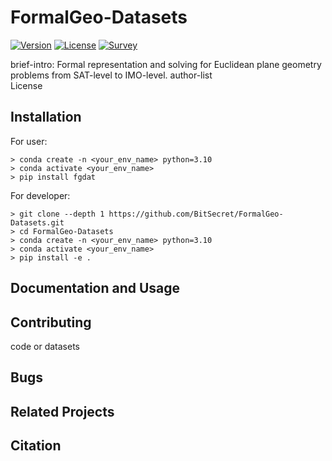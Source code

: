 # FormalGeo-Datasets

[![Version](https://img.shields.io/badge/Version-0.0.1-brightgreen)](https://github.com/BitSecret/FormalGeo-Datasets)
[![License](https://img.shields.io/badge/License-MIT-green)](https://opensource.org/licenses/MIT)
[![Survey](https://img.shields.io/badge/Survey-FormalGeo-blue)](https://github.com/BitSecret/FormalGeo-Datasets) 

brief-intro: Formal representation and solving for Euclidean plane geometry problems from SAT-level to IMO-level. 
author-list  
License


## Installation
For user:

    > conda create -n <your_env_name> python=3.10
    > conda activate <your_env_name>
    > pip install fgdat

For developer:  

    > git clone --depth 1 https://github.com/BitSecret/FormalGeo-Datasets.git
    > cd FormalGeo-Datasets
    > conda create -n <your_env_name> python=3.10
    > conda activate <your_env_name>
    > pip install -e .

## Documentation and Usage

## Contributing
code or datasets

## Bugs

## Related Projects

## Citation